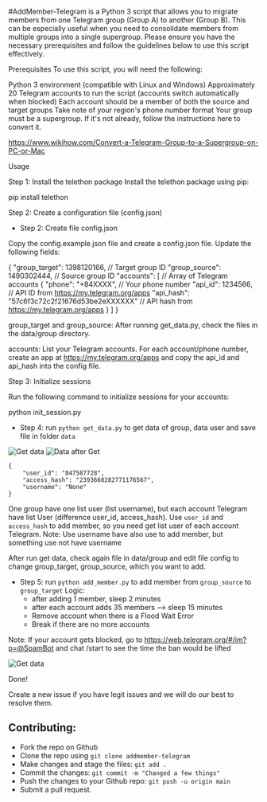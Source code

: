 #AddMember-Telegram is a Python 3 script that allows you to migrate members from one Telegram group (Group A) to another (Group B). This can be especially useful when you need to consolidate members from multiple groups into a single supergroup. Please ensure you have the necessary prerequisites and follow the guidelines below to use this script effectively.



Prerequisites
To use this script, you will need the following:

Python 3 environment (compatible with Linux and Windows)
Approximately 20 Telegram accounts to run the script (accounts switch automatically when blocked)
Each account should be a member of both the source and target groups
Take note of your region's phone number format
Your group must be a supergroup. If it's not already, follow the instructions here to convert it.


https://www.wikihow.com/Convert-a-Telegram-Group-to-a-Supergroup-on-PC-or-Mac

Usage

Step 1: Install the telethon package
Install the telethon package using pip:

pip install telethon

Step 2: Create a configuration file (config.json)

* Step 2: Create file config.json

Copy the config.example.json file and create a config.json file. Update the following fields:


{
	"group_target": 1398120166, // Target group ID
	"group_source": 1490302444, // Source group ID
	"accounts": [ // Array of Telegram accounts
		{
			"phone": "+84XXXX", // Your phone number
			"api_id": 1234566, // API ID from https://my.telegram.org/apps
			"api_hash": "57c6f3c72c2f21676d53be2eXXXXXX" // API hash from https://my.telegram.org/apps
		}
	]
}


group_target and group_source: After running get_data.py, check the files in the data/group directory.

accounts: List your Telegram accounts. For each account/phone number, create an app at https://my.telegram.org/apps and copy the api_id and api_hash into the config file.

Step 3: Initialize sessions

Run the following command to initialize sessions for your accounts:

python init_session.py


* Step 4: run `python get_data.py` to get data of group, data user and save file in folder `data`

![Get data](images/step2.png)
![Data after Get](images/data_step2.png)

```
{
    "user_id": "847587728",
    "access_hash": "2393668282771176567",
    "username": "None"
}
```
One group have one list user (list username), but each account Telegram have list User (difference user_id, access_hash). Use `user_id` and `access_hash` to add member, so you need get list user of each account Telegram.
Note: Use username have also use to add member, but something use not have username

After run get data, check again file in data/group and edit file config to change group_target, group_source, which you want to add.

* Step 5: run `python add_member.py` to add member from `group_source` to `group_target`
Logic: 
	* after adding 1 member, sleep 2 minutes
	* after each account adds 35 members --> sleep 15 minutes
	* Remove account when there is a Flood Wait Error
	* Break if there are no more accounts

Note: If your account gets blocked, go to https://web.telegram.org/#/im?p=@SpamBot and chat /start to see the time the ban would be lifted

![Get data](images/block.png)

Done!



Create a new issue if you have legit issues and we will do our best to resolve them.

## Contributing:
* Fork the repo on Github
* Clone the repo using `git clone addmember-telegram`
* Make changes and stage the files: `git add .`
* Commit the changes: `git commit -m "Changed a few things"`
* Push the changes to your Github repo: `git push -u origin main`
* Submit a pull request.
